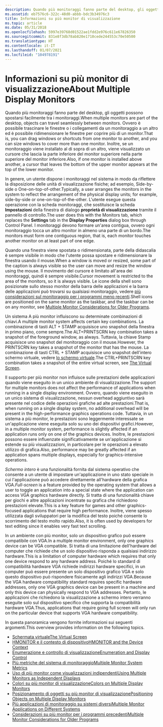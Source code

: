 ```yaml
---
description: Quando più monitoraggi fanno parte del desktop, gli oggetti possono spostarsi facilmente tra i monitoraggi.
ms.assetid: eb7576c6-322c-48d0-abbb-bdc3b34976c3
title: Informazioni su più monitor di visualizzazione
ms.topic: article
ms.date: 05/31/2018
ms.openlocfilehash: 5997e39768d01522ae1fdd2e976c611e67826350
ms.sourcegitcommit: 831e8f3db78ab820e1710cede244553c70e50500
ms.translationtype: HT
ms.contentlocale: it-IT
ms.lasthandoff: 01/07/2021
ms.locfileid: "104978191"
---
```

# <a name="about-multiple-display-monitors"></a><span data-ttu-id="56ebc-103">Informazioni su più monitor di visualizzazione</span><span class="sxs-lookup"><span data-stu-id="56ebc-103">About Multiple Display Monitors</span></span>

<span data-ttu-id="56ebc-104">Quando più monitoraggi fanno parte del desktop, gli oggetti possono spostarsi facilmente tra i monitoraggi.</span><span class="sxs-lookup"><span data-stu-id="56ebc-104">When multiple monitors are part of the desktop, objects can travel seamlessly between monitors.</span></span> <span data-ttu-id="56ebc-105">Ovvero è possibile trascinare le finestre o i collegamenti da un monitoraggio a un altro ed è possibile ridimensionare le finestre per coprire più di un monitor.</span><span class="sxs-lookup"><span data-stu-id="56ebc-105">That is, you can drag windows or shortcuts from one monitor to another, and you can size windows to cover more than one monitor.</span></span> <span data-ttu-id="56ebc-106">Inoltre, se un monitoraggio viene installato al di sopra di un altro, viene visualizzato un cursore che lascia la parte inferiore del monitor superiore nella parte superiore del monitor inferiore.</span><span class="sxs-lookup"><span data-stu-id="56ebc-106">Also, if one monitor is installed above another, a cursor that leaves the bottom of the upper monitor appears at the top of the lower monitor.</span></span>

<span data-ttu-id="56ebc-107">In genere, un utente dispone i monitoraggi nel sistema in modo da riflettere la disposizione delle unità di visualizzazione fisiche; ad esempio, Side-by-side o One-on-top-of-other.</span><span class="sxs-lookup"><span data-stu-id="56ebc-107">Typically, a user arranges the monitors in the system to reflect the arrangement of the physical display units; for example, side-by-side or one-on-top-of-the-other.</span></span> <span data-ttu-id="56ebc-108">L'utente esegue questa operazione con la scheda monitoraggi, che sostituisce la scheda **Impostazioni** della finestra di dialogo **proprietà di visualizzazione** tramite il pannello di controllo.</span><span class="sxs-lookup"><span data-stu-id="56ebc-108">The user does this with the Monitors tab, which replaces the **Settings** tab in the **Display Properties** dialog box through Control Panel.</span></span> <span data-ttu-id="56ebc-109">I monitoraggi devono formare un'area contigua, ovvero ogni monitoraggio tocca un altro monitor in almeno una parte di un bordo.</span><span class="sxs-lookup"><span data-stu-id="56ebc-109">The monitors must form one contiguous region, that is, each monitor touches another monitor on at least part of one edge.</span></span>

<span data-ttu-id="56ebc-110">Quando una finestra viene spostata o ridimensionata, parte della didascalia è sempre visibile in modo che l'utente possa spostare e ridimensionare la finestra usando il mouse.</span><span class="sxs-lookup"><span data-stu-id="56ebc-110">When a window is moved or resized, some part of the caption is always visible so the user can move and resize the window using the mouse.</span></span> <span data-ttu-id="56ebc-111">Il movimento del cursore è limitato all'area dei monitoraggi, quindi è sempre visibile.</span><span class="sxs-lookup"><span data-stu-id="56ebc-111">Cursor movement is restricted to the area of the monitors, so it is always visible.</span></span> <span data-ttu-id="56ebc-112">Le icone della shell sono posizionate sullo stesso monitor della barra delle applicazioni e la barra delle applicazioni può trovarsi su qualsiasi monitoraggio, vedere [più considerazioni sul monitoraggio per i programmi meno recenti](multiple-monitor-considerations-for-older-programs.md).</span><span class="sxs-lookup"><span data-stu-id="56ebc-112">Shell icons are positioned on the same monitor as the taskbar, and the taskbar can be on any monitor, see [Multiple Monitor Considerations for Older Programs](multiple-monitor-considerations-for-older-programs.md).</span></span>

<span data-ttu-id="56ebc-113">Un sistema A più monitor influiscono su determinate combinazioni di chiavi.</span><span class="sxs-lookup"><span data-stu-id="56ebc-113">A multiple monitor system affects certain key combinations.</span></span> <span data-ttu-id="56ebc-114">La combinazione di tasti ALT + STAMP acquisisce uno snapshot della finestra in primo piano, come sempre.</span><span class="sxs-lookup"><span data-stu-id="56ebc-114">The ALT+PRINTSCRN key combination takes a snapshot of the foreground window, as always.</span></span> <span data-ttu-id="56ebc-115">Tuttavia, la chiave Stamp acquisisce uno snapshot del monitoraggio con il mouse.</span><span class="sxs-lookup"><span data-stu-id="56ebc-115">However, the PRINTSCRN key takes a snapshot of the monitor that has the mouse.</span></span> <span data-ttu-id="56ebc-116">La combinazione di tasti CTRL + STAMP acquisisce uno snapshot dell'intero schermo virtuale, vedere [lo schermo virtuale](the-virtual-screen.md).</span><span class="sxs-lookup"><span data-stu-id="56ebc-116">The CTRL+PRINTSCRN key combination takes a snapshot of the entire virtual screen, see [The Virtual Screen](the-virtual-screen.md).</span></span>

<span data-ttu-id="56ebc-117">Il supporto per più monitor non influisce sulle prestazioni delle applicazioni quando viene eseguito in un unico ambiente di visualizzazione.</span><span class="sxs-lookup"><span data-stu-id="56ebc-117">The support for multiple monitors does not affect the performance of applications when running in a single display environment.</span></span> <span data-ttu-id="56ebc-118">Ovvero, quando viene eseguito in un unico sistema di visualizzazione, nessun overhead aggiuntivo sarà presente nel codice delle operazioni grafiche ad alte prestazioni.</span><span class="sxs-lookup"><span data-stu-id="56ebc-118">That is, when running on a single display system, no additional overhead will be present in the high-performance graphics operations code.</span></span> <span data-ttu-id="56ebc-119">Tuttavia, in un sistema a più monitor, le prestazioni sono leggermente interessate se un'applicazione viene eseguita solo su uno dei dispositivi grafici.</span><span class="sxs-lookup"><span data-stu-id="56ebc-119">However, in a multiple monitor system, performance is slightly affected if an application runs only on one of the graphics devices.</span></span> <span data-ttu-id="56ebc-120">Inoltre, le prestazioni possono essere influenzate significativamente se un'applicazione si estende su più visualizzazioni, in particolare per le operazioni a elevato utilizzo di grafica.</span><span class="sxs-lookup"><span data-stu-id="56ebc-120">Also, performance may be greatly affected if an application spans multiple displays, especially for graphics-intensive operations.</span></span>

<span data-ttu-id="56ebc-121">*Schermo intero* è una funzionalità fornita dal sistema operativo che consente a un utente di impostare un'applicazione in uno stato speciale in cui l'applicazione può accedere direttamente all'hardware della grafica VGA.</span><span class="sxs-lookup"><span data-stu-id="56ebc-121">*Full-screen* is a feature provided by the operating system that allows a user to toggle an application into a special state where the application can access VGA graphics hardware directly.</span></span> <span data-ttu-id="56ebc-122">Si tratta di una funzionalità chiave per giochi e altre applicazioni incentrate su grafica che richiedono prestazioni elevate.</span><span class="sxs-lookup"><span data-stu-id="56ebc-122">This is a key feature for games and other graphics-focused applications that require high performance.</span></span> <span data-ttu-id="56ebc-123">Inoltre, viene spesso utilizzata dagli sviluppatori per la modifica del testo poiché consente lo scorrimento del testo molto rapido.</span><span class="sxs-lookup"><span data-stu-id="56ebc-123">Also, it is often used by developers for text editing since it enables very fast text scrolling.</span></span>

<span data-ttu-id="56ebc-124">In un ambiente con più monitor, solo un dispositivo grafico può essere compatibile con VGA.</span><span class="sxs-lookup"><span data-stu-id="56ebc-124">In a multiple monitor environment, only one graphics device can be VGA compatible.</span></span> <span data-ttu-id="56ebc-125">Si tratta di una limitazione dell'hardware del computer che richiede che un solo dispositivo risponda a qualsiasi indirizzo hardware.</span><span class="sxs-lookup"><span data-stu-id="56ebc-125">This is a limitation of computer hardware which requires that only one device respond to any hardware address.</span></span> <span data-ttu-id="56ebc-126">Poiché lo standard di compatibilità hardware VGA richiede indirizzi hardware specifici, in un computer può essere presente un solo dispositivo grafico VGA e solo questo dispositivo può rispondere fisicamente agli indirizzi VGA.</span><span class="sxs-lookup"><span data-stu-id="56ebc-126">Because the VGA hardware compatibility standard requires specific hardware addresses, only one VGA graphics device can be present in a machine and only this device can physically respond to VGA addresses.</span></span> <span data-ttu-id="56ebc-127">Pertanto, le applicazioni che richiedono la visualizzazione a schermo intero verranno eseguite solo sul dispositivo specifico che supporta la compatibilità hardware VGA.</span><span class="sxs-lookup"><span data-stu-id="56ebc-127">Thus, applications that require going full screen will only run on the particular device that supports VGA hardware compatibility.</span></span>

<span data-ttu-id="56ebc-128">In questa panoramica vengono fornite informazioni sui seguenti argomenti.</span><span class="sxs-lookup"><span data-stu-id="56ebc-128">This overview provides information on the following topics.</span></span>

-   [<span data-ttu-id="56ebc-129">Schermata virtuale</span><span class="sxs-lookup"><span data-stu-id="56ebc-129">The Virtual Screen</span></span>](the-virtual-screen.md)
-   [<span data-ttu-id="56ebc-130">HMONITOR e il contesto di dispositivo</span><span class="sxs-lookup"><span data-stu-id="56ebc-130">HMONITOR and the Device Context</span></span>](hmonitor-and-the-device-context.md)
-   [<span data-ttu-id="56ebc-131">Enumerazione e controllo di visualizzazione</span><span class="sxs-lookup"><span data-stu-id="56ebc-131">Enumeration and Display Control</span></span>](enumeration-and-display-control.md)
-   [<span data-ttu-id="56ebc-132">Più metriche del sistema di monitoraggio</span><span class="sxs-lookup"><span data-stu-id="56ebc-132">Multiple Monitor System Metrics</span></span>](multiple-monitor-system-metrics.md)
-   [<span data-ttu-id="56ebc-133">Uso di più monitor come visualizzazioni indipendenti</span><span class="sxs-lookup"><span data-stu-id="56ebc-133">Using Multiple Monitors as Independent Displays</span></span>](using-multiple-monitors-as-independent-displays.md)
-   [<span data-ttu-id="56ebc-134">Colori su più monitor di visualizzazione</span><span class="sxs-lookup"><span data-stu-id="56ebc-134">Colors on Multiple Display Monitors</span></span>](colors-on-multiple-display-monitors.md)
-   [<span data-ttu-id="56ebc-135">Posizionamento di oggetti su più monitor di visualizzazione</span><span class="sxs-lookup"><span data-stu-id="56ebc-135">Positioning Objects on Multiple Display Monitors</span></span>](positioning-objects-on-multiple-display-monitors.md)
-   [<span data-ttu-id="56ebc-136">Più applicazioni di monitoraggio su sistemi diversi</span><span class="sxs-lookup"><span data-stu-id="56ebc-136">Multiple Monitor Applications on Different Systems</span></span>](multiple-monitor-applications-on-different-systems.md)
-   [<span data-ttu-id="56ebc-137">Considerazioni su più monitor per i programmi precedenti</span><span class="sxs-lookup"><span data-stu-id="56ebc-137">Multiple Monitor Considerations for Older Programs</span></span>](multiple-monitor-considerations-for-older-programs.md)

 

 



